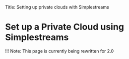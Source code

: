 Title: Setting up private clouds with Simplestreams  

#  Set up a Private Cloud using Simplestreams

!!! Note: This page is currently being rewritten for 2.0
